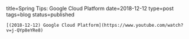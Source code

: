 
title=Spring Tips: Google Cloud Platform
date=2018-12-12
type=post
tags=blog
status=published
~~~~~~
[(2018-12-12) Google Cloud Platform](https://www.youtube.com/watch?v=j-QYp8eYRe8) 
            